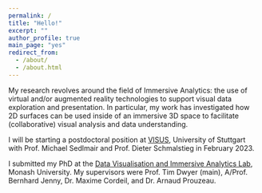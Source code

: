 ```yaml
---
permalink: /
title: "Hello!"
excerpt: ""
author_profile: true
main_page: "yes"
redirect_from:
  - /about/
  - /about.html
---
```


My research revolves around the field of Immersive Analytics: the use of virtual and/or augmented reality technologies to support visual data exploration and presentation. In particular, my work has investigated how 2D surfaces can be used inside of an immersive 3D space to facilitate (collaborative) visual analysis and data understanding.

I will be starting a postdoctoral position at <a href="https://www.visus.uni-stuttgart.de/en/" target="_blank">VISUS</a>, University of Stuttgart with Prof. Michael Sedlmair and Prof. Dieter Schmalstieg in February 2023.

I submitted my PhD at the <a href="https://www.monash.edu/it/hcc/dvia-lab" target="_blank">Data Visualisation and Immersive Analytics Lab</a>, Monash University. My supervisors were Prof. Tim Dwyer (main), A/Prof. Bernhard Jenny, Dr. Maxime Cordeil, and Dr. Arnaud Prouzeau.